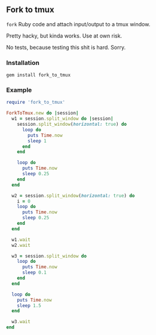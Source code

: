 ## Fork to tmux

`fork` Ruby code and attach input/output to a tmux window.

Pretty hacky, but kinda works. Use at own risk.

No tests, because testing this shit is hard. Sorry.

### Installation

`gem install fork_to_tmux`

### Example

```ruby
require 'fork_to_tmux'

ForkToTmux.new do |session|
  w1 = session.split_window do |session|
    session.split_window(horizontal: true) do
      loop do
        puts Time.now
        sleep 1
      end
    end

    loop do
      puts Time.now
      sleep 0.25
    end
  end

  w2 = session.split_window(horizontal: true) do
    i = 0
    loop do
      puts Time.now
      sleep 0.25
    end
  end

  w1.wait
  w2.wait

  w3 = session.split_window do
    loop do
      puts Time.now
      sleep 0.1
    end
  end

  loop do
    puts Time.now
    sleep 1.5
  end

  w3.wait
end
```
